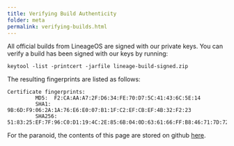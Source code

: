 ```yaml
---
title: Verifying Build Authenticity
folder: meta
permalink: verifying-builds.html
---
```


All official builds from LineageOS are signed with our private keys. You can verify a build has been signed with our keys by running:

```
keytool -list -printcert -jarfile lineage-build-signed.zip
```

The resulting fingerprints are listed as follows:

```
Certificate fingerprints:
         MD5:  F2:CA:AA:A7:2F:D6:34:FE:70:D7:5C:41:43:6C:5E:14
         SHA1: 9B:6D:F9:06:2A:1A:76:E6:E0:07:B1:1F:C2:EF:CB:EF:4B:32:F2:23
         SHA256: 51:83:25:EF:7F:96:C0:D1:19:4C:2E:85:6B:04:0D:63:61:66:FF:B8:46:71:7D:72:FA:87:F4:FA:E5:BE:7B:BB
```

For the paranoid, the contents of this page are stored on github [here](https://github.com/lineageos/lineage_wiki/blob/master/pages/meta/verifying_builds.md).
